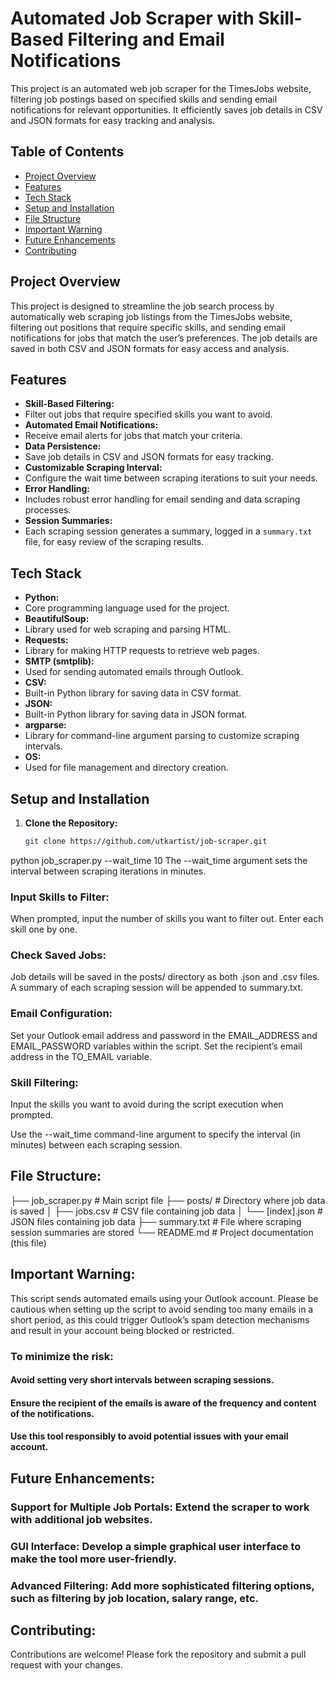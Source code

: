 # Automated Job Scraper with Skill-Based Filtering and Email Notifications

This project is an automated web job scraper for the TimesJobs website, filtering job postings based on specified skills and sending email notifications for relevant opportunities. It efficiently saves job details in CSV and JSON formats for easy tracking and analysis.

## Table of Contents
- [Project Overview](#project-overview)
- [Features](#features)
- [Tech Stack](#tech-stack)
- [Setup and Installation](#setup-and-installation)
- [File Structure](#file-structure)
- [Important Warning](#important-warning)
- [Future Enhancements](#future-enhancements)
- [Contributing](#contributing)

## Project Overview
This project is designed to streamline the job search process by automatically web scraping job listings from the TimesJobs website, filtering out positions that require specific skills, and sending email notifications for jobs that match the user’s preferences. The job details are saved in both CSV and JSON formats for easy access and analysis.

## Features
- **Skill-Based Filtering:**
- Filter out jobs that require specified skills you want to avoid.
- **Automated Email Notifications:**
- Receive email alerts for jobs that match your criteria.
- **Data Persistence:**
- Save job details in CSV and JSON formats for easy tracking.
- **Customizable Scraping Interval:**
- Configure the wait time between scraping iterations to suit your needs.
- **Error Handling:**
- Includes robust error handling for email sending and data scraping processes.
- **Session Summaries:**
- Each scraping session generates a summary, logged in a `summary.txt` file, for easy review of the scraping results.

## Tech Stack
- **Python:**
- Core programming language used for the project.
- **BeautifulSoup:**
- Library used for web scraping and parsing HTML.
- **Requests:**
- Library for making HTTP requests to retrieve web pages.
- **SMTP (smtplib):**
- Used for sending automated emails through Outlook.
- **CSV:**
- Built-in Python library for saving data in CSV format.
- **JSON:**
- Built-in Python library for saving data in JSON format.
- **argparse:**
- Library for command-line argument parsing to customize scraping intervals.
- **OS:**
- Used for file management and directory creation.

## Setup and Installation
1. **Clone the Repository:**
   
   ```bash
   git clone https://github.com/utkartist/job-scraper.git

python job_scraper.py --wait_time 10
The --wait_time argument sets the interval between scraping iterations in minutes.

### Input Skills to Filter:


When prompted, input the number of skills you want to filter out.
Enter each skill one by one.
### Check Saved Jobs:


Job details will be saved in the posts/ directory as both .json and .csv files.
A summary of each scraping session will be appended to summary.txt.

### Email Configuration:


Set your Outlook email address and password in the EMAIL_ADDRESS and EMAIL_PASSWORD variables within the script.
Set the recipient’s email address in the TO_EMAIL variable.
### Skill Filtering:

Input the skills you want to avoid during the script execution when prompted.

Use the --wait_time command-line argument to specify the interval (in minutes) between each scraping session.

## File Structure:

├── job_scraper.py         # Main script file
├── posts/                 # Directory where job data is saved
│   ├── jobs.csv           # CSV file containing job data
│   └── [index].json       # JSON files containing job data
├── summary.txt            # File where scraping session summaries are stored
└── README.md              # Project documentation (this file)


## Important Warning:

This script sends automated emails using your Outlook account. Please be cautious when setting up the script to avoid sending too many emails in a short period, as this could trigger Outlook’s spam detection mechanisms and result in your account being blocked or restricted.


### To minimize the risk:

#### Avoid setting very short intervals between scraping sessions.
#### Ensure the recipient of the emails is aware of the frequency and content of the notifications.
#### Use this tool responsibly to avoid potential issues with your email account.

## Future Enhancements:
### Support for Multiple Job Portals: Extend the scraper to work with additional job websites.
### GUI Interface: Develop a simple graphical user interface to make the tool more user-friendly.
### Advanced Filtering: Add more sophisticated filtering options, such as filtering by job location, salary range, etc.
## Contributing:
Contributions are welcome! Please fork the repository and submit a pull request with your changes.
